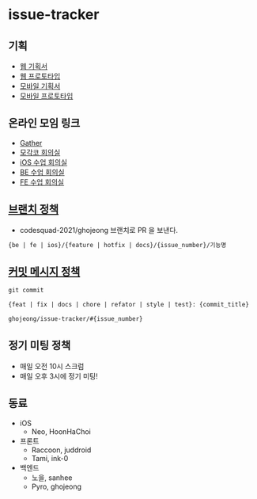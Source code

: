 # issue-tracker

## 기획

- [웹 기획서](https://www.figma.com/proto/iOTGa5otAchVNyxqX6kjNI/FE_%EC%9D%B4%EC%8A%88%ED%8A%B8%EB%9E%98%EC%BB%A4?page-id=89:0&node-id=89:32&viewport=110,361,0.5&scaling=contain)
- [웹 프로토타입](https://www.figma.com/file/iOTGa5otAchVNyxqX6kjNI/FE_%EC%9D%B4%EC%8A%88%ED%8A%B8%EB%9E%98%EC%BB%A4?node-id=32:243)
- [모바일 기획서](https://docs.google.com/presentation/d/1EpuJNsLjoq7Jr2rD3JoFjOsvbw5qBZ3Sc-cmNcBQE44/edit#slide=id.p)
- [모바일 프로토타입](https://xd.adobe.com/view/49a21a62-ec7a-4d57-785e-0246b5495040-3f93/)

## 온라인 모임 링크

- [Gather](https://gather.town/app/C1JEKQnsIvvB9zG0/codesquade)
- [모각코 회의실](https://zoom.us/j/7382123035?pwd=NG1TMjd5MFRPdWhwT21XUG03a0ZOQT09)
- [iOS 수업 회의실](https://zoom.us/j/6239506083?pwd=YjZ4OUQxclhRWmZwdGZQdDdWamFWQT09)
- [BE 수업 회의실](https://zoom.us/j/5996704860?pwd=NmxDSGJnaEl5YnB3Ky9RR09LNnlEQT09)
- [FE 수업 회의실](https://zoom.us/j/8797502870?pwd=MjU5dHE2SWhabzhnTDlSdmdMZ1JJZz09)

## [브랜치 정책](https://github.com/ghojeong/issue-tracker/wiki/%EB%B8%8C%EB%9E%9C%EC%B9%98-%EC%A0%95%EC%B1%85)

- codesquad-2021/ghojeong 브랜치로 PR 을 보낸다.

```txt
{be | fe | ios}/{feature | hotfix | docs}/{issue_number}/기능명
```

## [커밋 메시지 정책](https://github.com/ghojeong/issue-tracker/wiki/%EC%BB%A4%EB%B0%8B-%EB%A9%94%EC%8B%9C%EC%A7%80-%EC%A0%95%EC%B1%85)

```txt
git commit

{feat | fix | docs | chore | refator | style | test}: {commit_title}

ghojeong/issue-tracker/#{issue_number}
```

## 정기 미팅 정책

- 매일 오전 10시 스크럼
- 매일 오후 3시에 정기 미팅!

## 동료

- iOS
  - Neo, HoonHaChoi
- 프론트
  - Raccoon, juddroid
  - Tami, ink-0
- 백엔드
  - 노을, sanhee
  - Pyro, ghojeong
